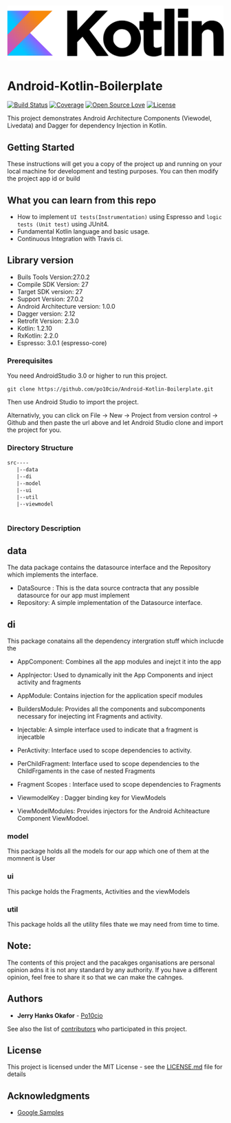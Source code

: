 ![](./Kotlin_logo_image_picture.png)

# Android-Kotlin-Boilerplate

[![Build Status](https://travis-ci.org/po10cio/Android-Kotlin-Boilerplate.svg?branch=master)](https://travis-ci.org/po10cio/Android-Kotlin-Boilerplate)
[![Coverage](https://img.shields.io/codecov/c/github/po10cio/Android-Kotlin-Boilerplate/master.svg)](https://codecov.io/gh/po10cio/Android-Kotlin-Boilerplate) 
[![Open Source Love](https://badges.frapsoft.com/os/v1/open-source.svg?v=102)](https://github.com/ellerbrock/open-source-badge/)
[![License](https://img.shields.io/badge/License-MIT-blue.svg)](https://github.com/po10cio/Android-Kotlin-Boilerplate/blob/master/LICENSE.md) 

This project demonstrates Android Architecture Components (Viewodel, Livedata) and Dagger for dependency Injection in Kotlin.

## Getting Started

These instructions will get you a copy of the project up and running on your local machine for development and testing purposes. You can then modify the project app id or build 

## What you can learn from this repo

- How to implement `UI tests(Instrumentation)` using Espresso and `logic tests (Unit test)` using JUnit4.
- Fundamental Kotlin language and basic usage.
- Continuous Integration with Travis ci.

## Library version

- Buils Tools Version:27.0.2
- Compile SDK Version: 27
- Target SDK version: 27
- Support Version: 27.0.2
- Android Architecture version: 1.0.0
- Dagger version: 2.12
- Retrofit Version: 2.3.0
- Kotlin: 1.2.10
- RxKotlin: 2.2.0
- Espresso: 3.0.1 (espresso-core)


### Prerequisites

You need AndroidStudio 3.0 or higher to run this project.

```
git clone https://github.com/po10cio/Android-Kotlin-Boilerplate.git

```
Then use Android Studio to import the project.

Alternativly, you can click on File -> New -> Project from version control -> Github and then paste the url above and let Android Studio clone and import the project for you.

### Directory Structure
```
src----
   |--data
   |--di
   |--model
   |--ui
   |--util
   |--viewmodel


```

### Directory Description

## data
The data package contains the datasource interface and the Repository which implements the interface.

* DataSource : This is the data source contracta that any possible datasource for our app must implement
* Repository: A simple implementation of the Datasource interface.

## di
This package conatains all the dependency intergration stuff which  inclucde the 


* AppComponent: Combines all the app modules and inejct it into the app

* AppInjector: Used to dynamically init the App Components and inject activity and fragments
* AppModule: Contains injection for the application specif modules
* BuildersModule: Provides all the components and subcomponents necessary for inejecting int Fragments and activity.
* Injectable: A simple interface used to indicate that a fragment is injecatble
* PerActivity: Interface used to scope dependencies to activity.
* PerChildFragment: Interface used to scope dependencies to the ChildFrgaments in the case of nested  Fragments
* Fragment Scopes : Interface used to scope dependencies to Fragments
* ViewmodelKey : Dagger binding key for ViewModels
* ViewModelModules: Provides injectors for the Android Achiteacture Component ViewModoel.

### model
This package holds all the models for our app which one of them at the momnent is User

### ui
This packge holds the Fragments, Activities and the viewModels

### util
This package holds all the utility files thate we may need from time to time.

## Note:
The contents of this project and the pacakges organisations are personal opinion adns it is not any standard by any authority. If you have a different opinion, feel free to share it so that we can make the cahnges.

## Authors

* **Jerry Hanks Okafor**  - [Po10cio](https://github.com/Po10cio)

See also the list of [contributors](https://github.com/Android-Kotlin-Boilerplate/contributors) who participated in this project.

## License

This project is licensed under the MIT License - see the [LICENSE.md](LICENSE.md) file for details

## Acknowledgments

* [Google Samples](https://github.com/googlesamples/android-architecture-components)
